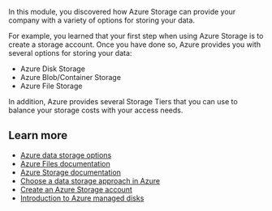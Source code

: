 In this module, you discovered how Azure Storage can provide your company with a variety of options for storing your data.

For example, you learned that your first step when using Azure Storage is to create a storage account. Once you have done so, Azure provides you with several options for storing your data:

- Azure Disk Storage
- Azure Blob/Container Storage
- Azure File Storage

In addition, Azure provides several Storage Tiers that you can use to balance your storage costs with your access needs.

## Learn more

- [Azure data storage options](https://docs.microsoft.com/learn/modules/intro-to-data-in-azure/)
- [Azure Files documentation](https://docs.microsoft.com/azure/storage/files/)
- [Azure Storage documentation](https://docs.microsoft.com/azure/storage/)
- [Choose a data storage approach in Azure](https://docs.microsoft.com/learn/modules/choose-storage-approach-in-azure/)
- [Create an Azure Storage account](https://docs.microsoft.com/learn/modules/create-azure-storage-account/)
- [Introduction to Azure managed disks](https://docs.microsoft.com/azure/virtual-machines/windows/managed-disks-overview)
